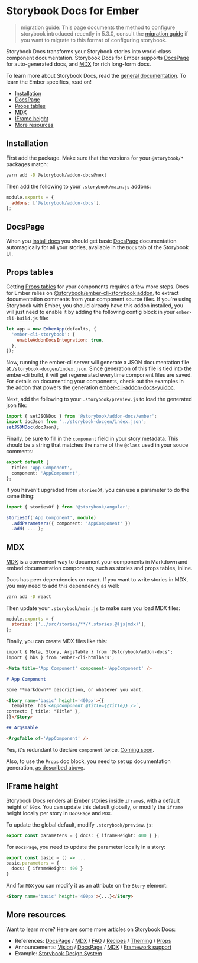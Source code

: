 <h1>Storybook Docs for Ember</h1>

> migration guide: This page documents the method to configure storybook introduced recently in 5.3.0, consult the [migration guide](https://github.com/storybookjs/storybook/blob/next/MIGRATION.md) if you want to migrate to this format of configuring storybook.

Storybook Docs transforms your Storybook stories into world-class component documentation. Storybook Docs for Ember supports [DocsPage](../docs/docspage.md) for auto-generated docs, and [MDX](../docs/mdx.md) for rich long-form docs.

To learn more about Storybook Docs, read the [general documentation](../README.md). To learn the Ember specifics, read on!

- [Installation](#installation)
- [DocsPage](#docspage)
- [Props tables](#props-tables)
- [MDX](#mdx)
- [IFrame height](#iframe-height)
- [More resources](#more-resources)

## Installation

First add the package. Make sure that the versions for your `@storybook/*` packages match:

```sh
yarn add -D @storybook/addon-docs@next
```

Then add the following to your `.storybook/main.js` addons:

```js
module.exports = {
  addons: ['@storybook/addon-docs'],
};
```

## DocsPage

When you [install docs](#installation) you should get basic [DocsPage](../docs/docspage.md) documentation automagically for all your stories, available in the `Docs` tab of the Storybook UI.

## Props tables

Getting [Props tables](../docs/props-tables.md) for your components requires a few more steps. Docs for Ember relies on [@storybook/ember-cli-storybook addon](https://github.com/storybookjs/ember-cli-storybook), to extract documentation comments from your component source files. If you're using Storybook with Ember, you should already have this addon installed, you will just need to enable it by adding the following config block in your `ember-cli-build.js` file:

```js
let app = new EmberApp(defaults, {
  'ember-cli-storybook': {
    enableAddonDocsIntegration: true,
  },
});
```

Now, running the ember-cli server will generate a JSON documentation file at `/storybook-docgen/index.json`. Since generation of this file is tied into the ember-cli build, it will get regenerated everytime component files are saved. For details on documenting your components, check out the examples in the addon that powers the generation [ember-cli-addon-docs-yuidoc](https://github.com/ember-learn/ember-cli-addon-docs-yuidoc#documenting-components).

Next, add the following to your `.storybook/preview.js` to load the generated json file:

```js
import { setJSONDoc } from '@storybook/addon-docs/ember';
import docJson from '../storybook-docgen/index.json';
setJSONDoc(docJson);
```

Finally, be sure to fill in the `component` field in your story metadata. This should be a string that matches the name of the `@class` used in your souce comments:

```ts
export default {
  title: 'App Component',
  component: 'AppComponent',
};
```

If you haven't upgraded from `storiesOf`, you can use a parameter to do the same thing:

```ts
import { storiesOf } from '@storybook/angular';

storiesOf('App Component', module)
  .addParameters({ component: 'AppComponent' })
  .add( ... );
```

## MDX

[MDX](../docs/mdx.md) is a convenient way to document your components in Markdown and embed documentation components, such as stories and props tables, inline.

Docs has peer dependencies on `react`. If you want to write stories in MDX, you may need to add this dependency as well:

```sh
yarn add -D react
```

Then update your `.storybook/main.js` to make sure you load MDX files:

```js
module.exports = {
  stories: ['../src/stories/**/*.stories.@(js|mdx)'],
};
```

Finally, you can create MDX files like this:

```md
import { Meta, Story, ArgsTable } from '@storybook/addon-docs';
import { hbs } from 'ember-cli-htmlbars';

<Meta title='App Component' component='AppComponent' />

# App Component

Some **markdown** description, or whatever you want.

<Story name='basic' height='400px'>{{
  template: hbs`<AppComponent @title={{title}} />`,
context: { title: "Title" },
}}</Story>

## ArgsTable

<ArgsTable of='AppComponent' />
```

Yes, it's redundant to declare `component` twice. [Coming soon](https://github.com/storybookjs/storybook/issues/8673).

Also, to use the `Props` doc block, you need to set up documentation generation, [as described above](#docspage).

## IFrame height

Storybook Docs renders all Ember stories inside `iframe`s, with a default height of `60px`. You can update this default globally, or modify the `iframe` height locally per story in `DocsPage` and `MDX`.

To update the global default, modify `.storybook/preview.js`:

```ts
export const parameters = { docs: { iframeHeight: 400 } };
```

For `DocsPage`, you need to update the parameter locally in a story:

```ts
export const basic = () => ...
basic.parameters = {
  docs: { iframeHeight: 400 }
}
```

And for `MDX` you can modify it as an attribute on the `Story` element:

```md
<Story name='basic' height='400px'>{...}</Story>
```

## More resources

Want to learn more? Here are some more articles on Storybook Docs:

- References: [DocsPage](../docs/docspage.md) / [MDX](../docs/mdx.md) / [FAQ](../docs/faq.md) / [Recipes](../docs/recipes.md) / [Theming](../docs/theming.md) / [Props](../docs/props-tables.md)
- Announcements: [Vision](https://medium.com/storybookjs/storybook-docs-sneak-peak-5be78445094a) / [DocsPage](https://medium.com/storybookjs/storybook-docspage-e185bc3622bf) / [MDX](https://medium.com/storybookjs/rich-docs-with-storybook-mdx-61bc145ae7bc) / [Framework support](https://medium.com/storybookjs/storybook-docs-for-new-frameworks-b1f6090ee0ea)
- Example: [Storybook Design System](https://github.com/storybookjs/design-system)

